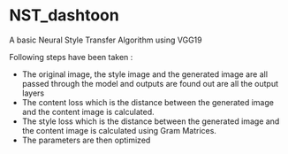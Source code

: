 # NST_dashtoon
A basic Neural Style Transfer Algorithm using VGG19

  Following steps have been taken :
*   The original image, the style image and the generated image are all passed through the model and outputs are found out are all the output layers
*   The content loss which is the distance between the generated image and the content image is calculated.
*   The style loss which is the distance between the generated image and the content image is calculated using Gram Matrices.
*   The parameters are then optimized
